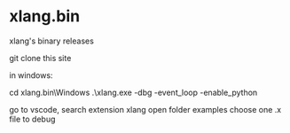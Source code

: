 # xlang.bin
xlang's binary releases

git clone this site


in windows:

cd xlang.bin\Windows
.\xlang.exe -dbg -event_loop -enable_python

go to vscode, search extension xlang
open folder examples
choose one .x file to debug

